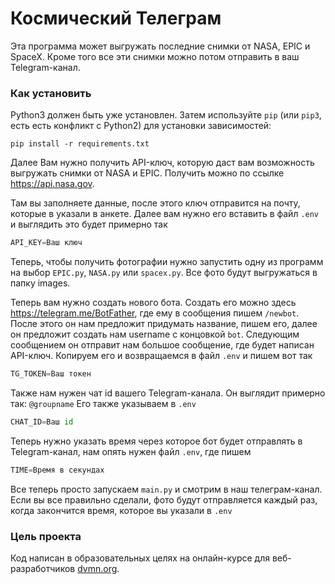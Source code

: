 # Космический Телеграм

Эта программа может выгружать последние снимки от NASA, EPIC и SpaceX. Кроме того все эти снимки можно потом отправить в ваш Telegram-канал.

### Как установить

Python3 должен быть уже установлен. 
Затем используйте `pip` (или `pip3`, есть есть конфликт с Python2) для установки зависимостей:
```
pip install -r requirements.txt
```

Далее Вам нужно получить API-ключ, которую даст вам возможность выгружать снимки от NASA и EPIC.
Получить можно по ссылке https://api.nasa.gov.

Там вы заполняете данные, после этого ключ отправится на почту, которые в указали в анкете.
Далее вам нужно его вставить в файл `.env` и выглядить это будет примерно так
```python
API_KEY=Ваш ключ
```

Теперь, чтобы получить фотографии нужно запустить одну из программ на выбор `EPIC.py`, `NASA.py` или `spacex.py`. 
Все фото будут выгружаться в папку images.

Теперь вам нужно создать нового бота. Создать его можно здесь https://telegram.me/BotFather, где ему в сообщения пишем 
`/newbot`. После этого он нам предложит придумать название, пишем его, далее он предложит создать нам username с концовкой `bot`.
Следующим сообщением он отправит нам большое сообщение, где будет написан API-ключ. Копируем его и возвращаемся в файл `.env`
и пишем вот так 
```python
TG_TOKEN=Ваш токен
```
Также нам нужен чат id вашего Telegram-канала. Он выглядит примерно так: `@groupname` Его также указываем в `.env`
```python
CHAT_ID=Ваш id
```

Теперь нужно указать время через которое бот будет отправлять в Telegram-канал, нам опять нужен файл `.env`, где пишем 
```python
TIME=Время в секундах
```
Все теперь просто запускаем `main.py` и смотрим в наш телеграм-канал. Если вы все правильно сделали, фото будут отправляется каждый раз, когда закончится время, которое вы указали в `.env`
### Цель проекта

Код написан в образовательных целях на онлайн-курсе для веб-разработчиков [dvmn.org](https://dvmn.org/).